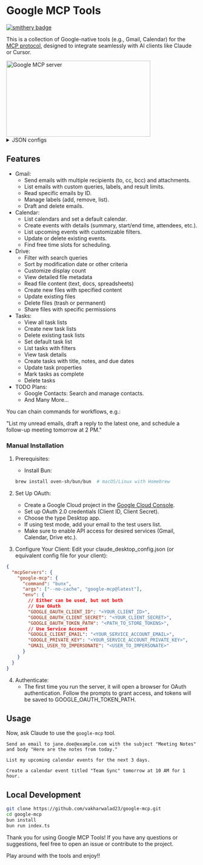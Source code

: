 # Google MCP Tools

[![smithery badge](https://smithery.ai/badge/@vakharwalad23/google-mcp)](https://smithery.ai/server/@vakharwalad23/google-mcp)

This is a collection of Google-native tools (e.g., Gmail, Calendar) for the [MCP protocol](https://modelcontextprotocol.com/docs/mcp-protocol), designed to integrate seamlessly with AI clients like Claude or Cursor.

<a href="https://glama.ai/mcp/servers/@vakharwalad23/google-mcp">
  <img width="380" height="200" src="https://glama.ai/mcp/servers/@vakharwalad23/google-mcp/badge" alt="Google MCP server" />
</a>

<details>
<summary>JSON configs</summary>

```json
{
  "mcpServers": {
    "google-mcp": {
      "command": "bunx",
      "args": ["--no-cache", "google-mcp@latest"],
      "env": {
        // Either can be used, but not both
        // Use OAuth
        "GOOGLE_OAUTH_CLIENT_ID": "<YOUR_CLIENT_ID>",
        "GOOGLE_OAUTH_CLIENT_SECRET": "<YOUR_CLIENT_SECRET>",
        "GOOGLE_OAUTH_TOKEN_PATH": "<PATH_TO_STORE_TOKENS> CAN_BE_ANYWHERE_ON_YOUR_SYSTEM",
        // Use Service Account
        "GOOGLE_CLIENT_EMAIL": "<YOUR_SERVICE_ACCOUNT_EMAIL>",
        "GOOGLE_PRIVATE_KEY": "<YOUR_SERVICE_ACCOUNT_PRIVATE_KEY>",
        "GMAIL_USER_TO_IMPERSONATE": "<USER_TO_IMPERSONATE>"
      }
    }
  }
}
```

</details>

## Features

- Gmail:
  - Send emails with multiple recipients (to, cc, bcc) and attachments.
  - List emails with custom queries, labels, and result limits.
  - Read specific emails by ID.
  - Manage labels (add, remove, list).
  - Draft and delete emails.
- Calendar:
  - List calendars and set a default calendar.
  - Create events with details (summary, start/end time, attendees, etc.).
  - List upcoming events with customizable filters.
  - Update or delete existing events.
  - Find free time slots for scheduling.
- Drive:
  - Filter with search queries
  - Sort by modification date or other criteria
  - Customize display count
  - View detailed file metadata
  - Read file content (text, docs, spreadsheets)
  - Create new files with specified content
  - Update existing files
  - Delete files (trash or permanent)
  - Share files with specific permissions
- Tasks:
  - View all task lists
  - Create new task lists
  - Delete existing task lists
  - Set default task list
  - List tasks with filters
  - View task details
  - Create tasks with title, notes, and due dates
  - Update task properties
  - Mark tasks as complete
  - Delete tasks
- TODO Plans:
  - Google Contacts: Search and manage contacts.
  - And Many More...

You can chain commands for workflows, e.g.:

"List my unread emails, draft a reply to the latest one, and schedule a follow-up meeting tomorrow at 2 PM."

### Manual Installation

1. Prerequisites:

   - Install Bun:

   ```bash
   brew install oven-sh/bun/bun  # macOS/Linux with Homebrew
   ```

2. Set Up OAuth:

   - Create a Google Cloud project in the [Google Cloud Console](https://console.cloud.google.com/).
   - Set up OAuth 2.0 credentials (Client ID, Client Secret).
   - Choose the type Desktop app.
   - If using test mode, add your email to the test users list.
   - Make sure to enable API access for desired services (Gmail, Calendar, Drive etc.).

3. Configure Your Client: Edit your claude_desktop_config.json (or equivalent config file for your client):

```json
{
  "mcpServers": {
    "google-mcp": {
      "command": "bunx",
      "args": ["--no-cache", "google-mcp@latest"],
      "env": {
        // Either can be used, but not both
        // Use OAuth
        "GOOGLE_OAUTH_CLIENT_ID": "<YOUR_CLIENT_ID>",
        "GOOGLE_OAUTH_CLIENT_SECRET": "<YOUR_CLIENT_SECRET>",
        "GOOGLE_OAUTH_TOKEN_PATH": "<PATH_TO_STORE_TOKENS>",
        // Use Service Account
        "GOOGLE_CLIENT_EMAIL": "<YOUR_SERVICE_ACCOUNT_EMAIL>",
        "GOOGLE_PRIVATE_KEY": "<YOUR_SERVICE_ACCOUNT_PRIVATE_KEY>",
        "GMAIL_USER_TO_IMPERSONATE": "<USER_TO_IMPERSONATE>"
      }
    }
  }
}
```

4. Authenticate:
   - The first time you run the server, it will open a browser for OAuth authentication. Follow the prompts to grant access, and tokens will be saved to GOOGLE_OAUTH_TOKEN_PATH.

## Usage

Now, ask Claude to use the `google-mcp` tool.

```
Send an email to jane.doe@example.com with the subject "Meeting Notes" and body "Here are the notes from today."
```

```
List my upcoming calendar events for the next 3 days.
```

```
Create a calendar event titled "Team Sync" tomorrow at 10 AM for 1 hour.
```

## Local Development

```bash
git clone https://github.com/vakharwalad23/google-mcp.git
cd google-mcp
bun install
bun run index.ts
```

Thank you for using Google MCP Tools! If you have any questions or suggestions, feel free to open an issue or contribute to the project.

Play around with the tools and enjoy!!